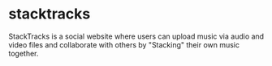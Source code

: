 # stacktracks
StackTracks is a social website where users can upload music via audio and video files and collaborate with others by "Stacking" their own music together.
